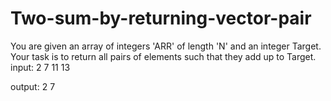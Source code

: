 # Two-sum-by-returning-vector-pair

You are given an array of integers 'ARR' of length 'N' and an integer Target. Your task is to return all pairs of elements such that they add up to Target.
input:
2 7 11 13

output:
2 7
